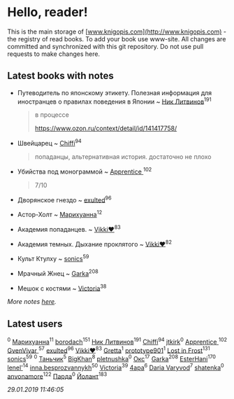# Hello, reader!
This is the main storage of [www.knigopis.com](http://www.knigopis.com) - the registry of read books.
To add your book use www-site. All changes are committed and synchronized with this git repository.
Do not use pull requests to make changes here.


## Latest books with notes
* Путеводитель по японскому этикету. Полезная информация для иностранцев о правилах поведения в Японии ~ [Ник Литвинов](users/241/241974816-vkontakte)<sup>191</sup>
    > в процессе
    > 
    > https://www.ozon.ru/context/detail/id/141417758/

* Швейцарец ~ [Chiffi](users/105/105831994080785626680-google)<sup>94</sup>
    > попаданцы, альтернативная история. достаточно не плохо

* Убийства под монограммой ~ [Apprentice ](users/528/52821952-vkontakte)<sup>102</sup>
    > 7/10

* Дворянское гнездо ~ [exulted](users/100/100599204551896265722-google)<sup>96</sup>

* Астор-Холт ~ [Марихуанна](users/101/101373950743550846629-google)<sup>12</sup>

* Академия попаданцев. ~ [Vikki❤️](users/178/17876169737876636605-mailru)<sup>83</sup>

* Академия темных. Дыхание проклятого ~ [Vikki❤️](users/178/17876169737876636605-mailru)<sup>82</sup>

* Культ Ктулху ~ [sonics](users/588/5880221-vkontakte)<sup>59</sup>

* Мрачный Жнец ~ [Garka](users/115/115753719718250012620-google)<sup>208</sup>

* Мешок с костями ~ [Victoria](users/113/113794223924688167852-google)<sup>38</sup>


_More notes [here](latest_books_with_notes.md)._


## Latest users
[](users/114/114316860979252698168-google)<sup>0</sup> 
[Марихуанна](users/101/101373950743550846629-google)<sup>11</sup> 
[borodach](users/157/15706320-vkontakte)<sup>151</sup> 
[Ник Литвинов](users/241/241974816-vkontakte)<sup>191</sup> 
[Chiffi](users/105/105831994080785626680-google)<sup>94</sup> 
[jtkirk](users/112/112636450076527802736-google)<sup>0</sup> 
[Apprentice ](users/528/52821952-vkontakte)<sup>102</sup> 
[GvenVivar ](users/158/158266434925901-facebook)<sup>57</sup> 
[exulted](users/100/100599204551896265722-google)<sup>96</sup> 
[Vikki❤️](users/178/17876169737876636605-mailru)<sup>83</sup> 
[Gretta](users/105/105858612625230154829-google)<sup>1</sup> 
[prototype901](users/244/244878889-vkontakte)<sup>1</sup> 
[Lost in Frost](users/103/103293621948650602575-google)<sup>131</sup> 
[sonics](users/588/5880221-vkontakte)<sup>59</sup> 
[](users/108/108937613227591538382-google)<sup>0</sup> 
[Таньчик](users/209/2096581563762610-facebook)<sup>5</sup> 
[BigKhan](users/117/117259947-yandex)<sup>8</sup> 
[pletnushka](users/372/37291068-vkontakte)<sup>0</sup> 
[Окс](users/102/102536471289425216982-google)<sup>17</sup> 
[Garka](users/115/115753719718250012620-google)<sup>208</sup> 
[EsterHani](users/305/30558181-vkontakte)<sup>170</sup> 
[lenel'](users/307/30791168-vkontakte)<sup>14</sup> 
[inna.besprozvannykh](users/733/73323849-yandex)<sup>50</sup> 
[Victoria](users/113/113794223924688167852-google)<sup>39</sup> 
[4apa](users/117/117392596378069249667-google)<sup>6</sup> 
[Daria Varyvod](users/829/829893410524253-facebook)<sup>7</sup> 
[shatenka](users/109/109239518638557679611-google)<sup>0</sup> 
[anvonamore](users/595/5957175-vkontakte)<sup>122</sup> 
[Парда](users/809/8093-vkontakte)<sup>0</sup> 
[Йолант](users/104/104690883692185089260-google)<sup>183</sup> 


_29.01.2019 11:46:05_
